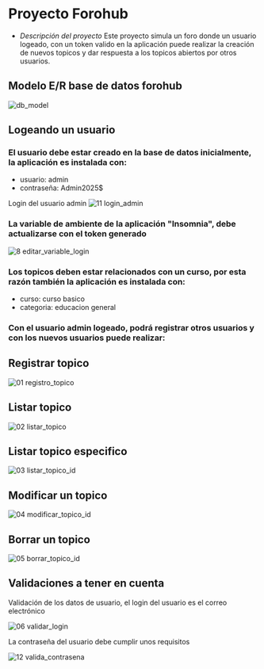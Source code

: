 # Proyecto Forohub

* _Descripción del proyecto_
Este proyecto simula un foro donde un usuario logeado, con un token valido en la aplicación puede realizar la creación de nuevos topicos y dar respuesta a los topicos abiertos por otros usuarios.
## Modelo E/R base de datos forohub
![db_model](https://github.com/user-attachments/assets/f3d9de63-5e54-4a33-95d2-ac7178e62808)

## Logeando un usuario
### El usuario debe estar creado en la base de datos inicialmente, la aplicación es instalada con:
* usuario: admin
* contraseña: Admin2025$

Login del usuario admin
![11 login_admin](https://github.com/user-attachments/assets/0e593c91-8cc9-420f-9793-0cf8e221ca3f)

### La variable de ambiente de la aplicación "Insomnia", debe actualizarse con el token generado
![8 editar_variable_login ](https://github.com/user-attachments/assets/495850e6-76cb-42d3-8281-8a1a19d23f89)

### Los topicos deben estar relacionados con un curso, por esta razón también la aplicación es instalada con: 
* curso: curso basico
* categoria: educacion general

### Con el usuario admin logeado, podrá registrar otros usuarios y con los nuevos usuarios puede realizar:

## Registrar topico

![01 registro_topico](https://github.com/user-attachments/assets/e1c969ac-9fcd-4a77-a03c-c095fb0f0341)

## Listar topico

![02 listar_topico](https://github.com/user-attachments/assets/d57904a0-8c21-4d69-bc53-2cc814776ae8)

## Listar topico especifico

![03 listar_topico_id](https://github.com/user-attachments/assets/9309b029-f4fb-4a74-a69e-61e2f0ef8293)

## Modificar un topico

![04 modificar_topico_id](https://github.com/user-attachments/assets/00d6d403-8baf-4c0b-b1c0-ccd4b66599d1)

## Borrar un topico

![05 borrar_topico_id](https://github.com/user-attachments/assets/19e81a4d-2e3e-4810-ba8a-dbad826f9407)

## Validaciones a tener en cuenta

Validación de los datos de usuario, el login del usuario es el correo electrónico

![06 validar_login](https://github.com/user-attachments/assets/3cf16f67-0e59-404e-9899-b5e5e701df58)

La contraseña del usuario debe cumplir unos requisitos

![12 valida_contrasena](https://github.com/user-attachments/assets/50dbcd10-1eb2-4f53-b54f-6e5198425ae8)



